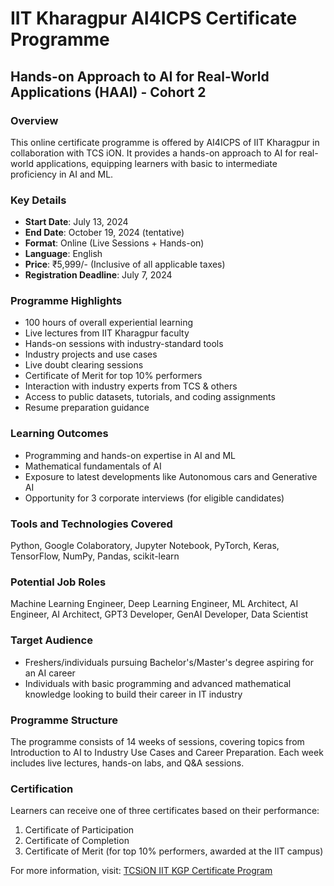 # IIT Kharagpur AI4ICPS Certificate Programme

## Hands-on Approach to AI for Real-World Applications (HAAI) - Cohort 2

### Overview
This online certificate programme is offered by AI4ICPS of IIT Kharagpur in collaboration with TCS iON. It provides a hands-on approach to AI for real-world applications, equipping learners with basic to intermediate proficiency in AI and ML.

### Key Details
- **Start Date**: July 13, 2024
- **End Date**: October 19, 2024 (tentative)
- **Format**: Online (Live Sessions + Hands-on)
- **Language**: English
- **Price**: ₹5,999/- (Inclusive of all applicable taxes)
- **Registration Deadline**: July 7, 2024

### Programme Highlights
- 100 hours of overall experiential learning
- Live lectures from IIT Kharagpur faculty
- Hands-on sessions with industry-standard tools
- Industry projects and use cases
- Live doubt clearing sessions
- Certificate of Merit for top 10% performers
- Interaction with industry experts from TCS & others
- Access to public datasets, tutorials, and coding assignments
- Resume preparation guidance

### Learning Outcomes
- Programming and hands-on expertise in AI and ML
- Mathematical fundamentals of AI
- Exposure to latest developments like Autonomous cars and Generative AI
- Opportunity for 3 corporate interviews (for eligible candidates)

### Tools and Technologies Covered
Python, Google Colaboratory, Jupyter Notebook, PyTorch, Keras, TensorFlow, NumPy, Pandas, scikit-learn

### Potential Job Roles
Machine Learning Engineer, Deep Learning Engineer, ML Architect, AI Engineer, AI Architect, GPT3 Developer, GenAI Developer, Data Scientist

### Target Audience
- Freshers/individuals pursuing Bachelor's/Master's degree aspiring for an AI career
- Individuals with basic programming and advanced mathematical knowledge looking to build their career in IT industry

### Programme Structure
The programme consists of 14 weeks of sessions, covering topics from Introduction to AI to Industry Use Cases and Career Preparation. Each week includes live lectures, hands-on labs, and Q&A sessions.

### Certification
Learners can receive one of three certificates based on their performance:
1. Certificate of Participation
2. Certificate of Completion
3. Certificate of Merit (for top 10% performers, awarded at the IIT campus)

For more information, visit: [TCSiON IIT KGP Certificate Program](https://www.tcsion.com/hub/iit-kgp-certificate-program/hands-on-approach-to-ai/)
